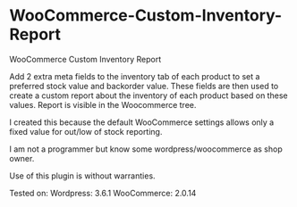 WooCommerce-Custom-Inventory-Report
===================================

WooCommerce Custom Inventory Report

Add 2 extra meta fields to the inventory tab of each product to set a preferred stock value and backorder value. 
These fields are then used to create a custom report about the inventory of each product based on these values.
Report is visible in the Woocommerce tree.

I created this because the default WooCommerce settings allows only a fixed value for out/low of stock reporting.

I am not a programmer but know some wordpress/woocommerce as shop owner. 

Use of this plugin is without warranties.

Tested on:
Wordpress: 3.6.1
WooCommerce: 2.0.14

